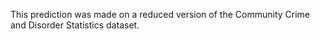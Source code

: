 This prediction was made on a reduced version of the Community Crime and Disorder Statistics dataset. 
